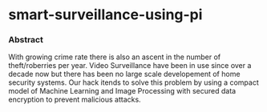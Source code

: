 # smart-surveillance-using-pi

### Abstract
With growing crime rate there is also an ascent in the number of theft/roberries per year.
Video Surveillance have been in use since over a decade now but there has been no large scale developement of home security systems.
Our hack itends to solve this problem by using a compact model of Machine Learning and Image Processing with secured data encryption to prevent malicious attacks.

